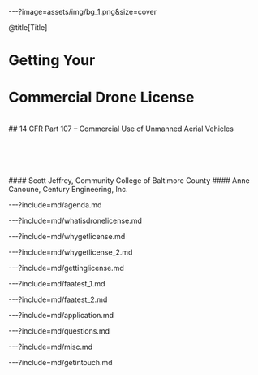 ---?image=assets/img/bg_1.png&size=cover

@title[Title]
<br>
# Getting Your
# Commercial Drone License
<br>
## 14 CFR Part 107 – Commercial Use of Unmanned Aerial Vehicles
<br>
<br>
<br>
<br>
<br>
<br>
#### Scott Jeffrey, Community College of Baltimore County
#### Anne Canoune, Century Engineering, Inc.


---?include=md/agenda.md

---?include=md/whatisdronelicense.md

---?include=md/whygetlicense.md

---?include=md/whygetlicense_2.md

---?include=md/gettinglicense.md

---?include=md/faatest_1.md

---?include=md/faatest_2.md

---?include=md/application.md

---?include=md/questions.md

---?include=md/misc.md

---?include=md/getintouch.md
